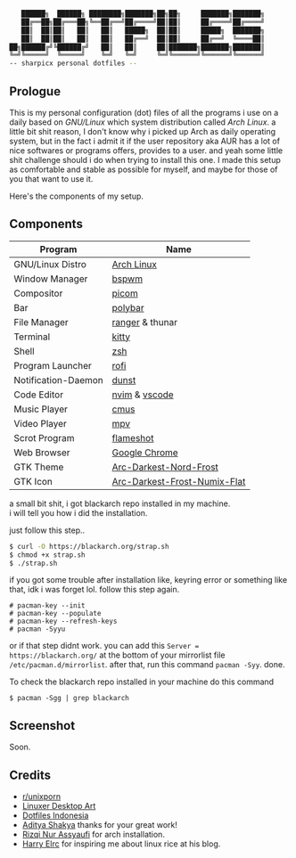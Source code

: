 ```sh
   ██████╗  ██████╗ ████████╗███████╗██╗██╗     ███████╗███████╗
   ██╔══██╗██╔═══██╗╚══██╔══╝██╔════╝██║██║     ██╔════╝██╔════╝
   ██║  ██║██║   ██║   ██║   █████╗  ██║██║     █████╗  ███████╗
   ██║  ██║██║   ██║   ██║   ██╔══╝  ██║██║     ██╔══╝  ╚════██║
██╗██████╔╝╚██████╔╝   ██║   ██║     ██║███████╗███████╗███████║
╚═╝╚═════╝  ╚═════╝    ╚═╝   ╚═╝     ╚═╝╚══════╝╚══════╝╚══════╝
-- sharpicx personal dotfiles --

```

## Prologue
This is my personal configuration (dot) files of all the programs i use on a daily based on *GNU/Linux* which system distribution called *Arch Linux*. a little bit shit reason, I don't know why i picked up Arch as daily operating system, but in the fact i admit it if the user repository aka AUR has a lot of nice softwares or programs offers, provides to a user. and yeah some little shit challenge should i do when trying to install this one. I made this setup as comfortable and stable as possible for myself, and maybe for those of you that want to use it.

Here's the components of my setup.

## Components
|Program|Name|
|---|---|
|GNU/Linux Distro|[Arch Linux](https://archlinux.org)|
|Window Manager|[bspwm](https://github.com/baskerville/bspwm)|
|Compositor|[picom](https://github.com/jonaburg/picom)|
|Bar|[polybar](https://github.com/polybar/polybar)|
|File Manager|[ranger](https://github.com/ranger/ranger) & thunar|
|Terminal|[kitty](https://github.com/kovidgoyal/kitty)|
|Shell|[zsh](https://github.com/zsh-users/zsh)|
|Program Launcher|[rofi](https://github.com/davatorium/rofi)|
|Notification-Daemon|[dunst](https://github.com/dunst-project/dunst)|
|Code Editor|[nvim](https://github.com/neovim/neovim) & [vscode](https://archlinux.org/packages/community/x86_64/code/)|
|Music Player|[cmus](https://github.com/cmus/cmus)|
|Video Player|[mpv](https://github.com/mpv-player/mpv)|
|Scrot Program|[flameshot](https://github.com/flameshot-org/flameshot)|
|Web Browser|[Google Chrome](https://aur.archlinux.org/packages/google-chrome/)|
|GTK Theme|[Arc-Darkest-Nord-Frost](https://www.pling.com/p/1319331/)|
|GTK Icon|[Arc-Darkest-Frost-Numix-Flat](https://www.pling.com/p/1333968/startdownload?file_id=1574546516&file_name=Arc-Darkest-Frost-Numix-Flat_1.4.2.zip&file_type=application/zip&file_size=12915285)|

a small bit shit, i got blackarch repo installed in my machine. <br/>
i will tell you how i did the installation.

just follow this step..
```sh
$ curl -O https://blackarch.org/strap.sh
$ chmod +x strap.sh
$ ./strap.sh
```
if you got some trouble after installation like, keyring error or something like that, idk i was forget lol.
follow this step again.
```
# pacman-key --init
# pacman-key --populate
# pacman-key --refresh-keys
# pacman -Syyu
```
or if that step didnt work. you can add this `Server = https://blackarch.org/` at the bottom of your mirrorlist file `/etc/pacman.d/mirrorlist`.
after that, run this command `pacman -Syy`. done.

To check the blackarch repo installed in your machine do this command
```
$ pacman -Sgg | grep blackarch
```

## Screenshot
Soon.

## Credits
* [r/unixporn](https://reddit.com/r/unixporn)
* [Linuxer Desktop Art](https://www.facebook.com/groups/303997109715275)
* [Dotfiles Indonesia](https://t.me/dotfiles_id)
* [Aditya Shakya](https://github.com/adi1090x) thanks for your great work!
* [Rizqi Nur Assyaufi](https://github.com/bandithijo) for arch installation.
* [Harry Elrc](https://github.com/owl4ce) for inspiring me about linux rice at his blog.
